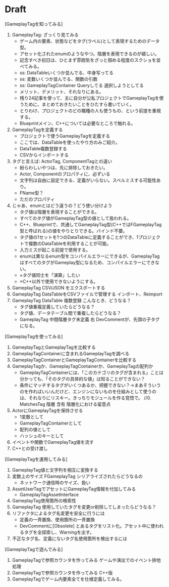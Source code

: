 # Draft

[GameplayTagを知ってみる]
1. GameplayTag: ざっくり見てみる
    * ゲーム内の要素、状態などをタグ(ラベル)として表現するためのデータ型。
    * アセット化されたenumのようなやつ。階層を表現できるのが嬉しい。
    * 記念すべき初日は、ひとまず雰囲気をざっと掴める程度のスクショを並べてみる。
    * ss: DataTableいくつか並んでる、中身写ってる
    * ss: 変数いくつか並んでる、関数の引数
    * ss: GameplayTagContainer Queryしてる 選択しようとしてる
    * メリット、デメリット、それなりにある。
    * 残り24記事を使って、主に自分が公私プロジェクトでGameplayTagを使うために、まとめておきたいことをひたすら書いていく。
    * とりわけ、プロジェクトのどの職種の人も使うもの、という前提を重視する。
    * Blueprintメイン、C++については必要なところで触れる。
1. GameplayTagを定義する
    * プロジェクトで使うGameplayTagを定義する
    * ここでは、DataTableを使ったやり方のみご紹介。
    * DataTable複数登録する
    * CSVからインポートする
1. タグと言えば: ActorTag, ComponentTagとの違い
    * 紛らわしいやつは、先に排除しておきたい。
    * Actor, Componentのプロパティに、必ずいる
    * 文字列は自由に設定できる、定義がいらない。スペルミスする可能性あり。
    * FName型？
    * ただのプロパティ
1. じゃあ、enumとはどう違うの？どう使い分けよう
    * タグ値は階層を表現することができる。
    * すべてのタグ値がGameplayTag型の値として扱われる。
    * C++、Blueprintで、共通してGameplayTag型(C++ではFGameplayTag型と呼ばれる)の値をやりとりできる。バインド不要。
    * タグ値の1セットを1つのDataTableに定義することができ、1プロジェクトで複数のDataTableを利用することが可能。
    * 入力ミスが起こる前提で使用する。
    * enumは異なるenum型をコンパイルエラーにできるが、GameplayTagはすべてのタグがGameplay型になるため、コンパイルエラーにできない。
    * ×タグ値同士を「演算」したい
    * ×C++以外で使用できないようにする。
1. GameplayTag CSV/JSON をエクスポートする
1. GameplayTag DataTableをCSVファイルで管理する インポート、Reimport
1. GameplayTag DataTable 複数登録 こんなとき、どうなる？
    * タグ値重複定義していたらどうなる？
    * タグ値、データテーブル間で重複したらどうなる？
    * GameplayTag 中間階層タグ未定義 右 DevCommentが、先頭の子タグになる。

[GameplayTagを使ってみる]
1. GameplayTagとGameplayTagを比較する
1. GameplayTagContainerに含まれるGameplayTagを調べる
1. GameplayTagContainerとGameplayTagContainerを比較する
1. GameplayTagか、GameplayTagContainerか、GameplayTagの配列か
    * GameplayTagContainerには、「このカテゴリのタグが含まれる」ことは分かっても、「そのタグの具体的な値」は知ることができない？
    * 条件にマッチするタグがいくつあるか、把握できない？→まあそういうのを作ればいいんだけど、エンジンにないものを仕組みとして使うのは、それなりにリスキー。きっちりモジュールを作る覚悟で。
//0. MatchesTag 階層 含有 階層化における留意点
1. ActorにGameplayTagを保持させる
    * 1変数として
    * GameplayTagContainerとして
    * 配列の値として
    * ハッシュのキーとして
1. イベントや関数でGameplayTag値を流す
1. C++との受け渡し

[GameplayTagを運用してみる]
1. GameplayTag値と文字列を相互に変換する
1. 変数上のサイズ FGameplayTag シリアライズされたらどうなるの
    * ネットワーク通信時のサイズ、扱い
1. AssetUserTagでアセットにGameplayTag情報を付加してみる
    * GameplayTagAssetInterface
1. GameplayTag使用箇所の検索性
1. GameplayTag 使用していたタグを変更or削除してしまったらどうなる？
1. リファクタによるタグ名変更を安全に行うには
    * 定義の一斉置換、使用箇所の一斉置換
    * DevCommentに[Obsolete] とあるタグをリスト化。アセット中に使われるタグを全探索し、Warningを出す。
1. 不正なタグ名、定義にないタグ名使用箇所を検出するには

[GameplayTagで遊んでみる]
1. GameplayTagで参照カウンタを作ってみる ゲームや演出でのイベント排他処理
1. GameplayTagで参照カウンタを作ってみる C++版
1. GameplayTagでゲーム内要素全てを仕様定義してみる。


<!--
1. GameplayTagをプロジェクト設定ファイルで直接使ってみる
1. IGameplayTagAssetInterfaceとEQSのGameplayTagsテスト
-->